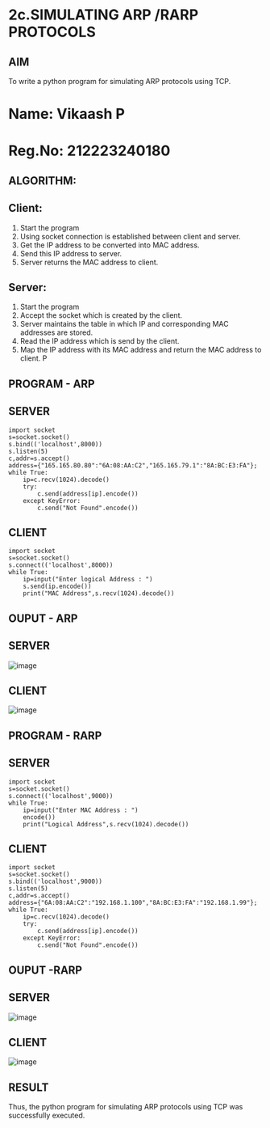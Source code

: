 # 2c.SIMULATING ARP /RARP PROTOCOLS
## AIM
To write a python program for simulating ARP protocols using TCP.
# Name: Vikaash P
# Reg.No: 212223240180
## ALGORITHM:
## Client:
1. Start the program
2. Using socket connection is established between client and server.
3. Get the IP address to be converted into MAC address.
4. Send this IP address to server.
5. Server returns the MAC address to client.
## Server:
1. Start the program
2. Accept the socket which is created by the client.
3. Server maintains the table in which IP and corresponding MAC addresses are
stored.
4. Read the IP address which is send by the client.
5. Map the IP address with its MAC address and return the MAC address to client.
P
## PROGRAM - ARP
## SERVER
```
import socket
s=socket.socket()
s.bind(('localhost',8000))
s.listen(5)
c,addr=s.accept()
address={"165.165.80.80":"6A:08:AA:C2","165.165.79.1":"8A:BC:E3:FA"};
while True:
    ip=c.recv(1024).decode()
    try:
        c.send(address[ip].encode())
    except KeyError:
        c.send("Not Found".encode()) 
```
## CLIENT
```
import socket
s=socket.socket()
s.connect(('localhost',8000))
while True:
    ip=input("Enter logical Address : ")
    s.send(ip.encode())
    print("MAC Address",s.recv(1024).decode())
```

## OUPUT - ARP
## SERVER
![image](https://github.com/user-attachments/assets/0cfda9d1-2754-4973-bcf7-055cc8385921)
## CLIENT
![image](https://github.com/user-attachments/assets/ef2b17d1-a115-4860-9a76-6144263f1651)

## PROGRAM - RARP
## SERVER
```
import socket
s=socket.socket()
s.connect(('localhost',9000))
while True:
    ip=input("Enter MAC Address : ")
    encode())
    print("Logical Address",s.recv(1024).decode())
```
## CLIENT
```
import socket
s=socket.socket()
s.bind(('localhost',9000))
s.listen(5)
c,addr=s.accept()
address={"6A:08:AA:C2":"192.168.1.100","8A:BC:E3:FA":"192.168.1.99"};
while True:
    ip=c.recv(1024).decode()
    try:
        c.send(address[ip].encode())
    except KeyError:
        c.send("Not Found".encode())
```
## OUPUT -RARP
## SERVER
![image](https://github.com/user-attachments/assets/c0f45d88-03c6-4cb4-a30e-2d87afab6d7b)
## CLIENT
![image](https://github.com/user-attachments/assets/fdac2886-4459-4d9d-8a7f-2d673b7a9bde)

## RESULT
Thus, the python program for simulating ARP protocols using TCP was successfully 
executed.
